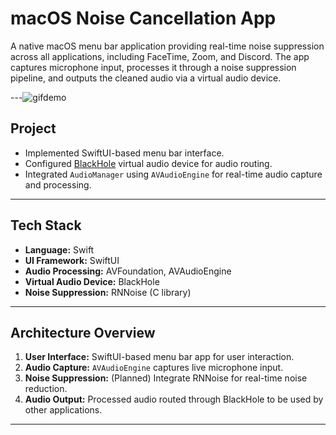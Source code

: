 # macOS Noise Cancellation App

A native macOS menu bar application providing real-time noise suppression across all applications, including FaceTime, Zoom, and Discord. The app captures microphone input, processes it through a noise suppression pipeline, and outputs the cleaned audio via a virtual audio device.

---![gifdemo](https://github.com/user-attachments/assets/ae4812b7-043d-44d9-b6dd-ea509caf5a06)


## Project 

- Implemented SwiftUI-based menu bar interface.
- Configured [BlackHole](https://github.com/ExistentialAudio/BlackHole) virtual audio device for audio routing.
- Integrated `AudioManager` using `AVAudioEngine` for real-time audio capture and processing.

---

## Tech Stack

- **Language:** Swift
- **UI Framework:** SwiftUI
- **Audio Processing:** AVFoundation, AVAudioEngine
- **Virtual Audio Device:** BlackHole
- **Noise Suppression:** RNNoise (C library)

---

## Architecture Overview

1. **User Interface:** SwiftUI-based menu bar app for user interaction.
2. **Audio Capture:** `AVAudioEngine` captures live microphone input.
3. **Noise Suppression:** (Planned) Integrate RNNoise for real-time noise reduction.
4. **Audio Output:** Processed audio routed through BlackHole to be used by other applications.

---
